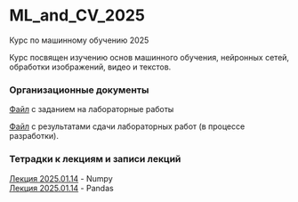 # ML_and_CV_2025
Курс по машинному обучению 2025

Курс посвящен изучению основ машинного обучения, нейронных сетей, обработки изображений, видео и текстов.
### Организационные документы

[Файл](https://docs.google.com/document/d/1PJW4Jj5d7W4QLy5MsBlRZmR1dJvKZu1J1Vjh9uLVvqI/edit?usp=sharing) с заданием на лабораторные работы

[Файл](https://docs.google.com/spreadsheets/d/1t9b3tlWcINX0HxrHRvOLaFx3AWPgRUEjLEEZNlkEwH0/edit?usp=sharing) с результатами сдачи лабораторных работ (в процессе разработки).

### Тетрадки к лекциям и записи лекций

[Лекция 2025.01.14](https://github.com/klyshinsky/ML_and_CV_2025/blob/main/Lecture_20250114_numpy.ipynb) - Numpy  
[Лекция 2025.01.14](https://github.com/klyshinsky/ML_and_CV_2025/blob/main/Lecture_20250114_Pandas.ipynb) - Pandas
